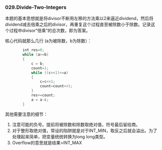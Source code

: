 ### 029.Divide-Two-Integers

本题的基本思想就是将divisor不断用左移的方法乘以2来逼近dividend，然后将dividend减去倍乘之后的divisor，再重复这个过程直至被除数小于除数。记录这个过程中divisor“倍乘”的总次数，即为答案。

核心代码就那么几行 (a为被除数，b为除数）：
```cpp
        int res=0;
        while (a>=b)
        {
            c = b;
            count=1;
            while ((c<<1)<=a)
            {
                c=c<<1;
                count=count<<1;
            }
            res+=count;
            a = a-c;
        }
```        

其他需要注意的细节：
1. 注意可能的负号。提前将被除数和除数取绝对值，符号最后留给商。
2. 对于整形取绝对值，常设的陷阱就是对于INT_MIN，取反之后就会溢出。为了处理起来简单，把变量统统转换为long long类型。
3. Overflow的意思就是结果>INT_MAX
